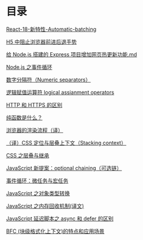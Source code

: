 # 目录

[React-18-新特性-Automatic-batching](./React-18-新特性-Automatic-batching)

[H5 中阻止浏览器前进后退手势](./H5%20中阻止浏览器前进后退手势.md)

[给 Node.js 搭建的 Express 项目增加网页热更新功能.md](给%20Node.js%20搭建的%20Express%20项目增加网页热更新功能.md)

[Node.js 之事件循环](./Node.js%20之事件循环.md)

[数字分隔符（Numeric separators）](数字分隔符（Numeric%20separators）.md)

[逻辑赋值运算符 logical assianment operators](./逻辑赋值运算符.md)

[HTTP 和 HTTPS 的区别](./HTTP%20和%20HTTPS.md)

[纯函数是什么？](./纯函数是什么？.md)

[浏览器的渲染流程（译）](浏览器的渲染流程（译）.md)

[（译）CSS 定位与层叠上下文（Stacking context）](（译）CSS%20定位与层叠上下文（Stacking%20context）.md)

[CSS 之层叠与继承](CSS%20之层叠与继承.md)

[JavaScript 新提案：optional chaining（可选链）](JavaScript%20新提案：optional%20chaining（可选链）.md)

[事件循环：微任务与宏任务](事件循环：微任务与宏任务.md)

[JavaScript 之对象类型转换](JavaScript之对象类型转换.md)

[JavaScript 之内存回收机制(译文)](JavaScript之内存回收机制(译文).md)

[JavaScript 延迟脚本之 async 和 defer 的区别](JavaScript延迟脚本之async和defer的区别.md)

[BFC (块级格式化上下文)的特点和应用场景](BFC(块级格式化上下文)的特点和应用场景.md)



